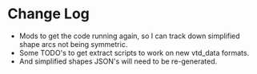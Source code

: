 # Change Log

- Mods to get the code running again, so I can track down simplified shape arcs not being symmetric.
- Some TODO's to get extract scripts to work on new vtd_data formats.
- And simplified shapes JSON's will need to be re-generated.